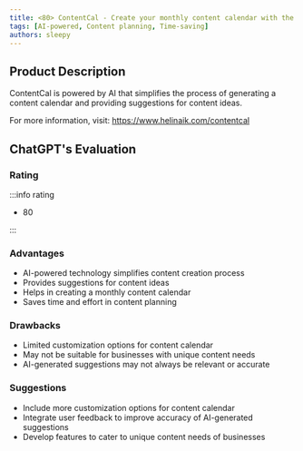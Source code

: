 ```yaml
---
title: <80> ContentCal - Create your monthly content calendar with the help of AI
tags: [AI-powered, Content planning, Time-saving]
authors: sleepy
---
```


## Product Description

ContentCal is powered by AI that simplifies the process of generating a content calendar and providing suggestions for content ideas.

For more information, visit: https://www.helinaik.com/contentcal

## ChatGPT's Evaluation

### Rating

:::info rating

- 80

:::

### Advantages

- AI-powered technology simplifies content creation process
- Provides suggestions for content ideas
- Helps in creating a monthly content calendar
- Saves time and effort in content planning


### Drawbacks

- Limited customization options for content calendar
- May not be suitable for businesses with unique content needs
- AI-generated suggestions may not always be relevant or accurate

### Suggestions

- Include more customization options for content calendar
- Integrate user feedback to improve accuracy of AI-generated suggestions
- Develop features to cater to unique content needs of businesses